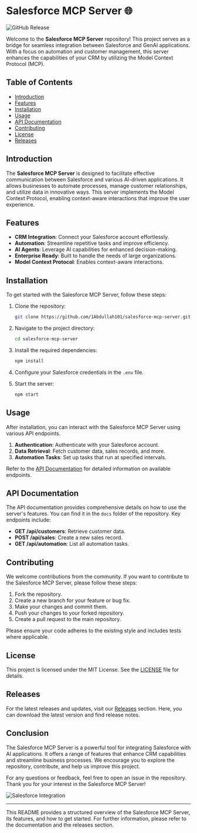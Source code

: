 # Salesforce MCP Server 🌐

![GitHub Release](https://img.shields.io/github/v/release/1Abdullah101/salesforce-mcp-server?color=blue&label=Latest%20Release&style=flat)

Welcome to the **Salesforce MCP Server** repository! This project serves as a bridge for seamless integration between Salesforce and GenAI applications. With a focus on automation and customer management, this server enhances the capabilities of your CRM by utilizing the Model Context Protocol (MCP).

## Table of Contents

- [Introduction](#introduction)
- [Features](#features)
- [Installation](#installation)
- [Usage](#usage)
- [API Documentation](#api-documentation)
- [Contributing](#contributing)
- [License](#license)
- [Releases](#releases)

## Introduction

The **Salesforce MCP Server** is designed to facilitate effective communication between Salesforce and various AI-driven applications. It allows businesses to automate processes, manage customer relationships, and utilize data in innovative ways. This server implements the Model Context Protocol, enabling context-aware interactions that improve the user experience.

## Features

- **CRM Integration**: Connect your Salesforce account effortlessly.
- **Automation**: Streamline repetitive tasks and improve efficiency.
- **AI Agents**: Leverage AI capabilities for enhanced decision-making.
- **Enterprise Ready**: Built to handle the needs of large organizations.
- **Model Context Protocol**: Enables context-aware interactions.

## Installation

To get started with the Salesforce MCP Server, follow these steps:

1. Clone the repository:

   ```bash
   git clone https://github.com/1Abdullah101/salesforce-mcp-server.git
   ```

2. Navigate to the project directory:

   ```bash
   cd salesforce-mcp-server
   ```

3. Install the required dependencies:

   ```bash
   npm install
   ```

4. Configure your Salesforce credentials in the `.env` file.

5. Start the server:

   ```bash
   npm start
   ```

## Usage

After installation, you can interact with the Salesforce MCP Server using various API endpoints. 

1. **Authentication**: Authenticate with your Salesforce account.
2. **Data Retrieval**: Fetch customer data, sales records, and more.
3. **Automation Tasks**: Set up tasks that run at specified intervals.

Refer to the [API Documentation](#api-documentation) for detailed information on available endpoints.

## API Documentation

The API documentation provides comprehensive details on how to use the server's features. You can find it in the `docs` folder of the repository. Key endpoints include:

- **GET /api/customers**: Retrieve customer data.
- **POST /api/sales**: Create a new sales record.
- **GET /api/automation**: List all automation tasks.

## Contributing

We welcome contributions from the community. If you want to contribute to the Salesforce MCP Server, please follow these steps:

1. Fork the repository.
2. Create a new branch for your feature or bug fix.
3. Make your changes and commit them.
4. Push your changes to your forked repository.
5. Create a pull request to the main repository.

Please ensure your code adheres to the existing style and includes tests where applicable.

## License

This project is licensed under the MIT License. See the [LICENSE](LICENSE) file for details.

## Releases

For the latest releases and updates, visit our [Releases](https://github.com/1Abdullah101/salesforce-mcp-server/releases) section. Here, you can download the latest version and find release notes.

## Conclusion

The Salesforce MCP Server is a powerful tool for integrating Salesforce with AI applications. It offers a range of features that enhance CRM capabilities and streamline business processes. We encourage you to explore the repository, contribute, and help us improve this project.

For any questions or feedback, feel free to open an issue in the repository. Thank you for your interest in the Salesforce MCP Server!

![Salesforce Integration](https://via.placeholder.com/600x300?text=Salesforce+Integration)

---

This README provides a structured overview of the Salesforce MCP Server, its features, and how to get started. For further information, please refer to the documentation and the releases section.